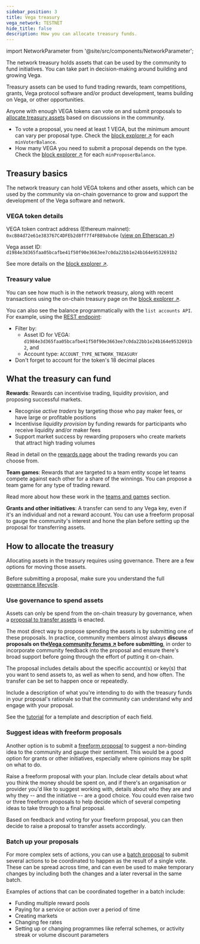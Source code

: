```yaml
---
sidebar_position: 3
title: Vega treasury
vega_network: TESTNET
hide_title: false
description: How you can allocate treasury funds.
---
```

import NetworkParameter from '@site/src/components/NetworkParameter';

The network treasury holds assets that can be used by the community to fund initiatives. You can take part in decision-making around building and growing Vega.

Treasury assets can be used to fund trading rewards, team competitions, grants, Vega protocol software and/or product development, teams building on Vega, or other opportunities.

Anyone with enough VEGA tokens can vote on and submit proposals to [allocate treasury assets](#how-to-allocate-the-treasury) based on discussions in the community.

* To vote a proposal, you need at least 1 VEGA, but the minimum amount can vary per proposal type. Check the [block explorer ↗](https://explorer.fairground.wtf/network-parameters) for each `minVoterBalance`.
* How many VEGA you need to submit a proposal depends on the type. Check the [block explorer ↗](https://explorer.fairground.wtf/network-parameters) for each `minProposerBalance`.

## Treasury basics
The network treasury can hold VEGA tokens and other assets, which can be used by the community via on-chain governance to grow and support the development of the Vega software and network. 

### VEGA token details
VEGA token contract address (Ethereum mainnet): `0xcB84d72e61e383767C4DFEb2d8ff7f4FB89abc6e` ([view on Etherscan ↗](https://etherscan.io/token/0xcB84d72e61e383767C4DFEb2d8ff7f4FB89abc6e))

Vega asset ID: `d1984e3d365faa05bcafbe41f50f90e3663ee7c0da22bb1e24b164e9532691b2`

See more details on the [block explorer ↗](https://explorer.vega.xyz/assets/d1984e3d365faa05bcafbe41f50f90e3663ee7c0da22bb1e24b164e9532691b2).

### Treasury value
You can see how much is in the network treasury, along with recent transactions using the on-chain treasury page on the [block explorer ↗](https://explorer.vega.xyz/treasury).

You can also see the balance programmatically with the `list accounts API`. For example, using the [REST endpoint](../../api/rest/data-v2/trading-data-service-list-accounts.api.mdx):
* Filter by:
    * Asset ID for VEGA: `d1984e3d365faa05bcafbe41f50f90e3663ee7c0da22bb1e24b164e9532691b2`, and 
    * Account type: `ACCOUNT_TYPE_NETWORK_TREASURY`
* Don't forget to account for the token's 18 decimal places

## What the treasury can fund

**Rewards**: Rewards can incentivise trading, liquidity provision, and proposing successful markets.
- Recognise *active traders* by targeting those who pay maker fees, or have large or profitable positions
- Incentivise *liquidity provision* by funding rewards for participants who receive liquidity and/or maker fees
- Support market success by rewarding proposers who create markets that attract high trading volumes

Read in detail on the [rewards page](../trading-on-vega/discounts-rewards.md#trading-rewards) about the trading rewards you can choose from.

**Team games**: Rewards that are targeted to a team entity scope let teams compete against each other for a share of the winnings. You can propose a team game for any type of trading reward.

Read more about how these work in the [teams and games](../trading-on-vega/discounts-rewards.md#teams-and-games) section.

**Grants and other initiatives**: A transfer can send to any Vega key, even if it's an individual and not a reward account. You can use a freeform proposal to gauge the community's interest and hone the plan before setting up the proposal for transferring assets.

## How to allocate the treasury
Allocating assets in the treasury requires using governance. There are a few options for moving those assets. 

Before submitting a proposal, make sure you understand the full [governance lifecycle](./lifecycle.md).

### Use governance to spend assets

Assets can only be spend from the on-chain treasury by governance, when a [proposal to transfer assets](../assets/transfers.md#governance-initiated-transfers) is enacted. 

The most direct way to propose spending the assets is by submitting one of these proposals. In practice, community members almost always **discuss proposals on the[Vega community forums ↗](https://community.vega.xyz/) before submitting**, in order to incorporate community feedback into the proposal and ensure there's broad support before going through the effort of putting it on-chain.

The proposal includes details about the specific account(s) or key(s) that you want to send assets to, as well as when to send, and how often. The transfer can be set to happen once or repeatedly.

Include a description of what you're intending to do with the treasury funds in your proposal's rationale so that the community can understand why and engage with your proposal.

See the [tutorial](../../tutorials/proposals/asset-transfer-proposal.md) for a template and description of each field.

### Suggest ideas with freeform proposals

Another option is to submit a [freeform proposal](../../tutorials/proposals/freeform-proposal.md) to suggest a non-binding idea to the community and gauge their sentiment. This would be a good option for grants or other initiatives, especially where opinions may be split on what to do.

Raise a freeform proposal with your plan. Include clear details about what you think the money should be spent on, and if there's an organisation or provider you'd like to suggest working with, details about who they are and why they -- and the initiative -- are a good choice. You could even raise two or three freeform proposals to help decide which of several competing ideas to take through to a final proposal.

Based on feedback and voting for your freeform proposal, you can then decide to raise a proposal to transfer assets accordingly.

### Batch up your proposals

For more complex sets of actions, you can use a [batch proposal](./lifecycle.md/#submitting-proposals-in-a-batch) to submit several actions to be coordinated to happen as the result of a single vote. These can be spread across time, and can even be used to make temporary changes by including both the changes and a later reversal in the same batch. 

Examples of actions that can be coordinated together in a batch include:
- Funding multiple reward pools
- Paying for a service or action over a period of time
- Creating markets
- Changing fee rates
- Setting up or changing programmes like referral schemes, or activity streak or volume discount parameters


